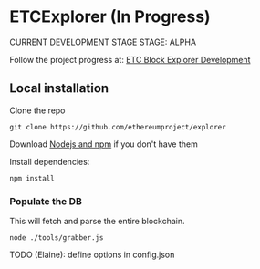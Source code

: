 # ETCExplorer (In Progress) 

CURRENT DEVELOPMENT STAGE STAGE: ALPHA 

Follow the project progress at: [ETC Block Explorer Development](https://trello.com/b/W3ftl57z/etc-block-explorer-development) 

## Local installation

Clone the repo

`git clone https://github.com/ethereumproject/explorer`

Download [Nodejs and npm](https://docs.npmjs.com/getting-started/installing-node "Nodejs install") if you don't have them

Install dependencies:

`npm install`

### Populate the DB

This will fetch and parse the entire blockchain.

`node ./tools/grabber.js`

TODO (Elaine): define options in config.json

